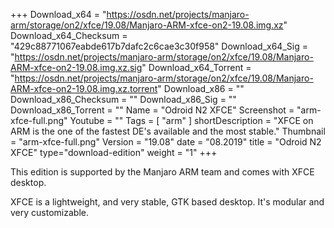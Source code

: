 +++
Download_x64 = "https://osdn.net/projects/manjaro-arm/storage/on2/xfce/19.08/Manjaro-ARM-xfce-on2-19.08.img.xz"
Download_x64_Checksum = "429c88771067eabde617b7dafc2c6cae3c30f958"
Download_x64_Sig = "https://osdn.net/projects/manjaro-arm/storage/on2/xfce/19.08/Manjaro-ARM-xfce-on2-19.08.img.xz.sig"
Download_x64_Torrent = "https://osdn.net/projects/manjaro-arm/storage/on2/xfce/19.08/Manjaro-ARM-xfce-on2-19.08.img.xz.torrent"
Download_x86 = ""
Download_x86_Checksum = ""
Download_x86_Sig = ""
Download_x86_Torrent = ""
Name = "Odroid N2 XFCE"
Screenshot = "arm-xfce-full.png"
Youtube = ""
Tags = [ "arm" ]
shortDescription = "XFCE on ARM is the one of the fastest DE's available and the most stable."
Thumbnail = "arm-xfce-full.png"
Version = "19.08"
date = "08.2019"
title = "Odroid N2 XFCE"
type="download-edition"
weight = "1"
+++

This edition is supported by the Manjaro ARM team and comes with XFCE desktop.

XFCE is a lightweight, and very stable, GTK based desktop. It's modular and very customizable.

